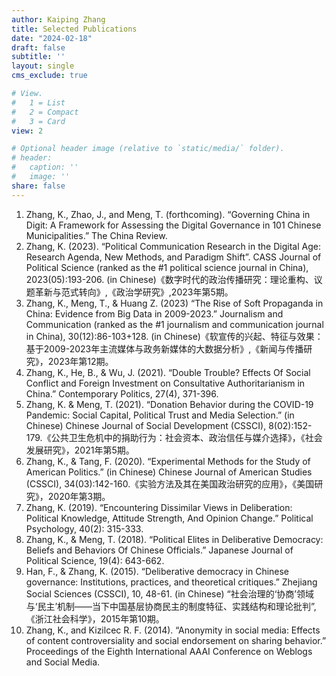 ```yaml
---
author: Kaiping Zhang
title: Selected Publications
date: "2024-02-18"
draft: false
subtitle: ''
layout: single
cms_exclude: true

# View.
#   1 = List
#   2 = Compact
#   3 = Card
view: 2

# Optional header image (relative to `static/media/` folder).
# header:
#   caption: ''
#   image: ''
share: false
---
```

1.	Zhang, K., Zhao, J., and Meng, T. (forthcoming). “Governing China in Digit: A Framework for Assessing the Digital Governance in 101 Chinese Municipalities.” The China Review. 
2.	Zhang, K. (2023). “Political Communication Research in the Digital Age: Research Agenda, New Methods, and Paradigm Shift”. CASS Journal of Political Science (ranked as the #1 political science journal in China), 2023(05):193-206. (in Chinese)《数字时代的政治传播研究：理论重构、议题革新与范式转向》,《政治学研究》,2023年第5期。
3.	Zhang, K., Meng, T., & Huang Z. (2023) “The Rise of Soft Propaganda in China: Evidence from Big Data in 2009-2023.” Journalism and Communication (ranked as the #1 journalism and communication journal in China), 30(12):86-103+128. (in Chinese)《软宣传的兴起、特征与效果：基于2009-2023年主流媒体与政务新媒体的大数据分析》,《新闻与传播研究》，2023年第12期。
4.	Zhang, K., He, B., & Wu, J. (2021). “Double Trouble? Effects Of Social Conflict and Foreign Investment on Consultative Authoritarianism in China.” Contemporary Politics, 27(4), 371-396.
5.	Zhang, K. & Meng, T. (2021). “Donation Behavior during the COVID-19 Pandemic: Social Capital, Political Trust and Media Selection.” (in Chinese) Chinese Journal of Social Development (CSSCI), 8(02):152-179.《公共卫生危机中的捐助行为：社会资本、政治信任与媒介选择》，《社会发展研究》，2021年第5期。
6.	Zhang, K., & Tang, F. (2020). “Experimental Methods for the Study of American Politics.” (in Chinese) Chinese Journal of American Studies (CSSCI), 34(03):142-160.《实验方法及其在美国政治研究的应用》，《美国研究》，2020年第3期。
7.	Zhang, K. (2019). “Encountering Dissimilar Views in Deliberation: Political Knowledge, Attitude Strength, And Opinion Change.” Political Psychology, 40(2): 315-333.
8.	Zhang, K., & Meng, T. (2018). “Political Elites in Deliberative Democracy: Beliefs and Behaviors Of Chinese Officials.” Japanese Journal of Political Science, 19(4): 643-662.
9.	Han, F., & Zhang, K. (2015). “Deliberative democracy in Chinese governance: Institutions, practices, and theoretical critiques.” Zhejiang Social Sciences (CSSCI), 10, 48-61. (in Chinese) “社会治理的‘协商’领域与‘民主’机制——当下中国基层协商民主的制度特征、实践结构和理论批判”,《浙江社会科学》，2015年第10期。
10.	Zhang, K., and Kizilcec R. F. (2014). “Anonymity in social media: Effects of content controversiality and social endorsement on sharing behavior.” Proceedings of the Eighth International AAAI Conference on Weblogs and Social Media. 